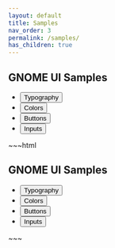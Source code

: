 ```yaml
---
layout: default
title: Samples
nav_order: 3
permalink: /samples/
has_children: true
---
```


<body class="bg-gray-100">
    <div class="container my-8 mx-auto shadow-lg p-8 rounded shadow-md-md bg-white max-w-6xl">
        <h2 class="mx-auto">GNOME UI Samples</h2>
        <ul class="flex-col w-64 mx-auto my-4">
            <li>
                <a href="./typography/index.html">
                    <button class="btn my-2 w-full">Typography</button>
                </a>
            </li>
            <li>
                <a href="./colors/index.html">
                    <button class="btn my-2 w-full">Colors</button>
                </a>
            </li>
            <li>
                <a href="./buttons/index.html">
                    <button class="btn my-2 w-full">Buttons</button>
                </a>
            </li>
            <li>
                <a href="./inputs/index.html">
                    <button class="btn my-2 w-full">Inputs</button>
                </a>
            </li>
        </ul>
    </div>
</body>
~~~html
<body class="bg-gray-100">
    <div class="container my-8 mx-auto shadow-lg p-8 rounded shadow-md-md bg-white max-w-6xl">
        <h2 class="mx-auto">GNOME UI Samples</h2>
        <ul class="flex-col w-64 mx-auto my-4">
            <li>
                <a href="./typography/index.html">
                    <button class="btn my-2 w-full">Typography</button>
                </a>
            </li>
            <li>
                <a href="./colors/index.html">
                    <button class="btn my-2 w-full">Colors</button>
                </a>
            </li>
            <li>
                <a href="./buttons/index.html">
                    <button class="btn my-2 w-full">Buttons</button>
                </a>
            </li>
            <li>
                <a href="./inputs/index.html">
                    <button class="btn my-2 w-full">Inputs</button>
                </a>
            </li>
        </ul>
    </div>
</body>
~~~
